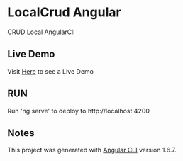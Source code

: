 # LocalCrud Angular

CRUD Local AngularCli

## Live Demo

Visit [Here](https://manuuux.github.io/Angular-local-crud/dist) to see a Live Demo

## RUN

Run 'ng serve' to deploy to http://localhost:4200

## Notes

This project was generated with [Angular CLI](https://github.com/angular/angular-cli) version 1.6.7.